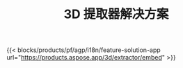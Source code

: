 ﻿---
title: 3D 提取器解决方案 
weight: 7730
url: /zh/extractor
limit: 
description: 将 3D 文件转换为 Autodesk、Draco、Wavefront、3D Studio 和许多其他格式
---
{{< blocks/products/pf/agp/i18n/feature-solution-app url="https://products.aspose.app/3d/extractor/embed" >}} 
